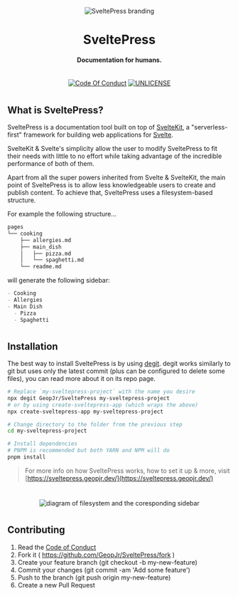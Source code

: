 <p align="center">
  <img alt="SveltePress branding" src="https://i.imgur.com/k0MgzIl.png">
</p>
<h1 align="center">SveltePress</h1>
<h4 align="center">Documentation for humans.</h4>
<p align="center">
  <br />
    <a href="https://github.com/GeopJr/SveltePress/blob/main/CODE_OF_CONDUCT.md"><img src="https://img.shields.io/badge/Contributor%20Covenant-v2.0%20adopted-ff3e00.svg?style=for-the-badge&labelColor=ffd0bf" alt="Code Of Conduct" /></a>
    <a href="https://github.com/GeopJr/SveltePress/blob/main/UNLICENSE"><img src="https://img.shields.io/badge/LICENSE-UNLICENSE-ff3e00.svg?style=for-the-badge&labelColor=ffd0bf" alt="UNLICENSE" /></a>
</p>

#

## What is SveltePress?

SveltePress is a documentation tool built on top of [SvelteKit](https://kit.svelte.dev/), a "serverless-first" framework for building web applications for [Svelte](https://svelte.dev/).

SvelteKit & Svelte's simplicity allow the user to modify SveltePress to fit their needs with little to no effort while taking advantage of the incredible performance of both of them.

Apart from all the super powers inherited from Svelte & SvelteKit, the main point of SveltePress is to allow less knowledgeable users to create and publish content. To achieve that, SveltePress uses a filesystem-based structure.

For example the following structure...

```bash
pages
└── cooking
    ├── allergies.md
    ├── main_dish
    │   ├── pizza.md
    │   └── spaghetti.md
    └── readme.md
```

will generate the following sidebar:

```md
- Cooking
- Allergies
- Main Dish
  - Pizza
  - Spaghetti
```

#

## Installation

The best way to install SveltePress is by using [degit](https://github.com/Rich-Harris/degit). degit works similarly to git but uses only the latest commit (plus can be configured to delete some files), you can read more about it on its repo page.

```bash
# Replace `my-sveltepress-project` with the name you desire
npx degit GeopJr/SveltePress my-sveltepress-project
# or by using create-sveltepress-app (which wraps the above)
npx create-sveltepress-app my-sveltepress-project

# Change directory to the folder from the previous step
cd my-sveltepress-project

# Install dependencies
# PNPM is recommended but both YARN and NPM will do
pnpm install
```

> For more info on how SveltePress works, how to set it up & more, visit [https://sveltepress.geopjr.dev/](https://sveltepress.geopjr.dev/)

#

<p align="center">
    <img alt="diagram of filesystem and the coresponding sidebar" src="https://i.imgur.com/nD87FA2.png">
</p>

#

## Contributing

1. Read the [Code of Conduct](https://github.com/GeopJr/SveltePress/blob/main/CODE_OF_CONDUCT.md)
2. Fork it ( https://github.com/GeopJr/SveltePress/fork )
3. Create your feature branch (git checkout -b my-new-feature)
4. Commit your changes (git commit -am 'Add some feature')
5. Push to the branch (git push origin my-new-feature)
6. Create a new Pull Request
